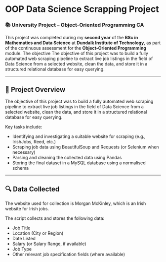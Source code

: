 # OOP Data Science Scrapping Project
### 📚 University Project – Object-Oriented Programming CA

This project was completed during my **second year** of the **BSc in Mathematics and Data Science** at **Dundalk Institute of Technology**, as part of the continuous assessment for the **Object-Oriented Programming** module. The objective The objective of this project was to build a fully automated web scraping pipeline to extract live job listings in the field of Data Science from a selected website, clean the data, and store it in a structured relational database for easy querying.

---

## 📌 Project Overview

The objective of this project was to build a fully automated web scraping pipeline to extract live job listings in the field of Data Science from a selected website, clean the data, and store it in a structured relational database for easy querying.

Key tasks include:

- Identifying and investigating a suitable website for scraping (e.g., IrishJobs, Reed, etc.)
- Scraping job data using BeautifulSoup and Requests (or Selenium when necessary)
- Parsing and cleaning the collected data using Pandas
- Storing the final dataset in a MySQL database using a normalised schema

---
## 🔍 Data Collected
The website used for collection is Morgan McKinley, which is an Irish website for Irish jobs.

The script collects and stores the following data:

- Job Title
- Location (City or Region)
- Date Listed
- Salary (or Salary Range, if available)
- Job Type
- Other relevant job specification fields (where available)
